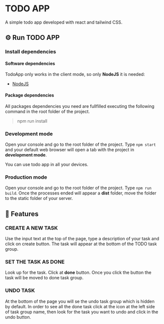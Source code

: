 # TODO APP
A simple todo app developed with react and tailwind CSS.

## ⚙️ Run TODO APP

### Install dependencies
#### Software dependencies
TodoApp only works in the client mode, so only __NodeJS__ it is needed:
- [NodeJS](https://nodejs.dev/)

#### Package dependencies
All packages dependencies you need are fullfilled executing the following command in the root folder of the project.
> npm run install

### Development mode
Open your console and go to the root folder of the project. Type ```npm start``` and your default web browser will open a tab with the project in __development mode__.

You can use todo app in all your devices.

### Production mode
Open your console and go to the root folder of the project. Type ```npm run build```. Once the processes ended will appear a __dist__ folder, move the folder to the static folder of your server.
## 💫 Features
### CREATE A NEW TASK
Use the input text at the top of the page, type a description of your task and click on create button. The task will appear at the bottom of the TODO task group.

### SET THE TASK AS DONE
Look up for the task. Click at __done__ button. Once you click the button the task will be moved to done task group.

### UNDO TASK
At the bottom of the page you will se the undo task group which is hidden by default. In order to see all the done task click at the icon at the left side of task group name, then look for the task you want to undo and click in the undo button.
